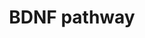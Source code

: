 ---
annotations:
- id: PW:0000572
  parent: signaling pathway
  type: Pathway Ontology
  value: brain-derived neurotrophic factor signaling pathway
authors:
- KuroiR
- MaintBot
- Mkutmon
- Khanspers
- Egonw
- AlexanderPico
- Eweitz
description: Brain-derived neurotrophic factor (BDNF) is a growth factor found in
  the central and peripheral nervous systems. BDNF binds to two well-characterized
  receptors, TrkB and p75 (aka, low-affinity nerve growth factor receptor) to influence
  neuronal cell survival and differentiation. In the hippocampus, BDNF activity is
  also implicated in learning and memory.
last-edited: 2021-12-17
organisms:
- Mus musculus
redirect_from:
- /index.php/Pathway:WP2152
- /instance/WP2152
- /instance/WP2152_r120589
revision: r120589
schema-jsonld:
- '@context': https://schema.org/
  '@id': https://wikipathways.github.io/pathways/WP2152.html
  '@type': Dataset
  creator:
    '@type': Organization
    name: WikiPathways
  description: Brain-derived neurotrophic factor (BDNF) is a growth factor found in
    the central and peripheral nervous systems. BDNF binds to two well-characterized
    receptors, TrkB and p75 (aka, low-affinity nerve growth factor receptor) to influence
    neuronal cell survival and differentiation. In the hippocampus, BDNF activity
    is also implicated in learning and memory.
  keywords:
  - Bax
  - Bcl2 - Cell survival
  - Bdnf
  - Cdc42
  - Creb
  - Frs2
  - Mapk
  - PAI-1
  - Plasmin
  - Plasminogen
  - Pro-Bdnf
  - Rac1
  - Shc1
  - TrkB
  - p53
  - p75
  - tPA
  license: CC0
  name: BDNF pathway
seo: CreativeWork
title: BDNF pathway
wpid: WP2152
---